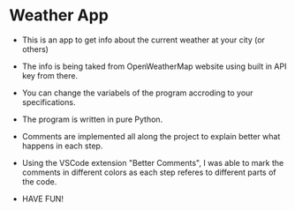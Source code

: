 # Weather App
* This is an app to get info about the current weather at your city (or others)
* The info is being taked from OpenWeatherMap website using built in API key from there.
* You can change the variabels of the program accroding to your specifications.
* The program is written in pure Python.
* Comments are implemented all along the project to explain better what happens in each step.
* Using the VSCode extension "Better Comments", I was able to mark the comments in different colors as each step referes to different parts of the code.

* HAVE FUN!
